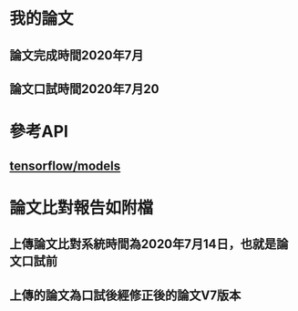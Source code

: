 # 我的論文

## 論文完成時間2020年7月

## 論文口試時間2020年7月20

# 參考API

## [tensorflow/models](https://github.com/tensorflow/models)

# 論文比對報告如附檔

## 上傳論文比對系統時間為2020年7月14日，也就是論文口試前

## 上傳的論文為口試後經修正後的論文V7版本